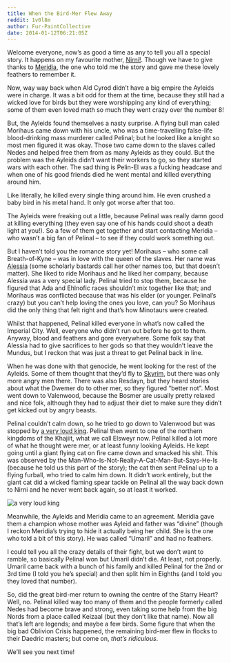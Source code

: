 ```yaml
---
title: When the Bird-Mer Flew Away
reddit: 1v0l8m
author: Fur-PaintCollective
date: 2014-01-12T06:21:05Z
---
```


Welcome everyone, now’s as good a time as any to tell you all a special story.
It happens on my favourite mother, [Nirni!][0]. Though we have to give thanks to
[Meridia][1], the one who told me the story and gave me these lovely feathers to
remember it.

Now, way way back when Ald Cyrod didn’t have a big empire the Ayleids were in
charge. It was a bit odd for them at the time, because they still had a wicked
love for birds but they were worshipping any kind of everything; some of them
even loved math so much they went crazy over the number 8!

But, the Ayleids found themselves a nasty surprise. A flying bull man caled
Morihaus came down with his uncle, who was a time-travelling false-life
blood-drinking mass murderer called Pelinal; but he looked like a knight so most
men figured it was okay. Those two came down to the slaves called Nedes and
helped free them from as many Ayleids as they could. But the problem was the
Ayleids didn’t want their workers to go, so they started wars with each other.
The sad thing is Pelin-El was a fucking headcase and when one of his good
friends died he went mental and killed everything around him.

Like literally, he killed every single thing around him. He even crushed a baby
bird in his metal hand. It only got worse after that too.

The Ayleids were freaking out a little, because Pelinal was really damn good at
killing everything (they even say one of his hands could shoot a death light at
you!). So a few of them get together and start contacting Meridia – who wasn’t a
big fan of Pelinal – to see if they could work something out.

But I haven’t told you the romance story yet! Morihaus – who some call
Breath-of-Kyne – was in love with the queen of the slaves. Her name was
[Alessia][2] (some scholarly bastards call her other names too, but that doesn’t
matter). She liked to ride Morihaus and he liked her company, because Alessia
was a very special lady. Pelinal tried to stop them, because he figured that Ada
and Ehlnofic races shouldn’t mix together like that; and Morihaus was conflicted
because that was his elder (or younger. Pelinal’s crazy) but you can’t help
loving the ones you love, can you? So Morihaus did the only thing that felt
right and that’s how Minotaurs were created.

Whilst that happened, Pelinal killed everyone in what’s now called the Imperial
City. Well, everyone who didn’t run out before he got to them. Anyway, blood and
feathers and gore everywhere. Some folk say that Alessia had to give sacrifices
to her gods so that they wouldn’t leave the Mundus, but I reckon that was just a
threat to get Pelinal back in line.

When he was done with that genocide, he went looking for the rest of the
Ayleids. Some of them thought that they’d fly to [Skyrim][3], but there was only
more angry men there. There was also Resdayn, but they heard stories about what
the Dwemer do to other mer, so they figured “better not”. Most went down to
Valenwood, because the Bosmer are usually pretty relaxed and nice folk, although
they had to adjust their diet to make sure they didn’t get kicked out by angry
beasts.

Pelinal couldn’t calm down, so he tried to go down to Valenwood but was stopped
by [a very loud king][4]. Pelinal then went to one of the northern kingdoms of
the Khajiit, what we call Elsweyr now. Pelinal killed a lot more of what he
thought were mer, or at least funny looking Ayleids. He kept going until a giant
flying cat on fire came down and smacked his shit. This was observed by the
Man-Who-Is-Not-Really-A-Cat-Man-But-Says-He-Is (because he told us this part of
the story); the cat then sent Pelinal up to a flying furball, who tried to calm
him down. It didn’t work entirely, but the giant cat did a wicked flaming spear
tackle on Pelinal all the way back down to Nirni and he never went back again,
so at least it worked.

![a very loud king][4-img]

Meanwhile, the Ayleids and Meridia came to an agreement. Meridia gave them a
champion whose mother was Ayleid and father was “divine” (though I reckon
Meridia’s trying to hide it actually being her child. She is the one who told a
bit of this story). He was called “Umaril” and had no feathers.

I could tell you all the crazy details of their fight, but we don’t want to
ramble, so basically Pelinal won but Umaril didn’t die. At least, not properly.
Umaril came back with a bunch of his family and killed Pelinal for the 2nd or
3rd time (I told you he’s special) and then split him in Eighths (and I told you
they loved that number).

So, did the great bird-mer return to owning the centre of the Starry Heart?
Well, no. Pelinal killed way too many of them and the people formerly called
Nedes had become brave and strong, even taking some help from the big Nords from
a place called Keizaal (but they don’t like that name). Now all that’s left are
legends; and maybe a few birds. Some figure that when the big bad Oblivion
Crisis happened, the remaining bird-mer flew in flocks to their Daedric masters;
but come on, *that’s ridiculous*.

We’ll see you next time!

[0]: http://mstrctrl.com/wp-content/uploads/2014/01/Gravity-WEB.jpg
[1]: http://mstrctrl.com/wp-content/uploads/2013/12/HEX-I-WEB.jpg
[2]: http://mstrctrl.com/wp-content/uploads/2013/09/Amber-01-e1383722671661.jpg
[3]: http://mstrctrl.com/wp-content/uploads/2014/01/Portra-400-WEB.jpg
[4]: https://th05.deviantart.net/fs71/PRE/i/2014/004/8/5/king_eplear_by_lebiro-d70vh00.jpg
[4-img]: ./1v0l8m/pelinal.jpg
